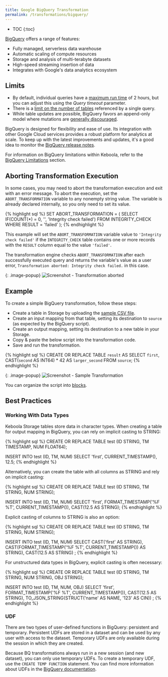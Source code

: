 ```yaml
---
title: Google BigQuery Transformation
permalink: /transformations/bigquery/
---
```


* TOC
{:toc}

[BigQuery](https://cloud.google.com/bigquery) offers a range of features:

- Fully managed, serverless data warehouse
- Automatic scaling of compute resources
- Storage and analysis of multi-terabyte datasets
- High-speed streaming insertion of data
- Integrates with Google's data analytics ecosystem

## Limits
- By default, individual queries have a [maximum run time](https://cloud.google.com/bigquery/quotas#query_jobs) of 2 hours, but you can adjust this using the *Query timeout* parameter.
- There is a [limit on the number of tables](https://cloud.google.com/bigquery/quotas#tables) referenced by a single query.
- While table updates are possible, BigQuery favors an append-only model where mutations are [generally discouraged](https://cloud.google.com/bigquery/docs/best-practices-costs#avoid_using_dml).

BigQuery is designed for flexibility and ease of use. Its integration with other Google Cloud services provides a robust platform for analytics at scale. To keep up with the latest improvements and updates, it's a good idea to monitor the [BigQuery release notes](https://cloud.google.com/bigquery/docs/release-notes).

For information on BigQuery limitations within Keboola, refer to the [BigQuery Limitations](/storage/byodb/#bigquery-limitations) section.

## Aborting Transformation Execution
In some cases, you may need to abort the transformation execution and exit with an error message. 
To abort the execution, set the `ABORT_TRANSFORMATION` variable to any nonempty string value. The variable is already declared internally, so you only need to set its value.

{% highlight sql %}
SET ABORT_TRANSFORMATION = (
    SELECT IF(COUNT(*) = 0, '', 'Integrity check failed')
    FROM INTEGRITY_CHECK
    WHERE RESULT = 'failed'
);
{% endhighlight %}

This example will set the `ABORT_TRANSFORMATION` variable value to `'Integrity check failed'` if the `INTEGRITY_CHECK` table
contains one or more records with the `RESULT` column equal to the value `'failed'`.

The transformation engine checks `ABORT_TRANSFORMATION` after each successfully executed query and returns the variable's value
as a user error, `Transformation aborted: Integrity check failed.` in this case.

{: .image-popup}
![Screenshot - Transformation aborted](/transformations/bigquery/abort.png)

## Example
To create a simple BigQuery transformation, follow these steps:

- Create a table in Storage by uploading the [sample CSV file](/transformations/source.csv).
- Create an input mapping from that table, setting its destination to `source` (as expected by the BigQuery script).
- Create an output mapping, setting its destination to a new table in your Storage.
- Copy & paste the below script into the transformation code.
- Save and run the transformation.

{% highlight sql %}
CREATE OR REPLACE TABLE `result` AS
SELECT `first`, CAST(`second` AS INT64) * 42 AS `larger_second`
FROM `source`;
{% endhighlight %}

{: .image-popup}
![Screenshot - Sample Transformation](/transformations/bigquery/sample-transformation.png)

You can organize the script into [blocks](/transformations/#writing-scripts).

## Best Practices

### Working With Data Types
Keboola Storage tables store data in character types. When creating a table for output mapping in BigQuery, you can rely on implicit casting to STRING:

{% highlight sql %}
CREATE OR REPLACE TABLE test (ID STRING, TM TIMESTAMP, NUM FLOAT64);

INSERT INTO test (ID, TM, NUM)
SELECT 'first', CURRENT_TIMESTAMP(), 12.5;
{% endhighlight %}

Alternatively, you can create the table with all columns as STRING and rely on implicit casting:

{% highlight sql %}
CREATE OR REPLACE TABLE test (ID STRING, TM STRING, NUM STRING);

INSERT INTO test (ID, TM, NUM)
SELECT 'first', FORMAT_TIMESTAMP('%F %T', CURRENT_TIMESTAMP()), CAST(12.5 AS STRING);
{% endhighlight %}

Explicit casting of columns to STRING is also an option:

{% highlight sql %}
CREATE OR REPLACE TABLE test (ID STRING, TM STRING, NUM STRING);

INSERT INTO test (ID, TM, NUM)
SELECT
    CAST('first' AS STRING),
    CAST(FORMAT_TIMESTAMP('%F %T', CURRENT_TIMESTAMP()) AS STRING),
    CAST(12.5 AS STRING)
;
{% endhighlight %}

For unstructured data types in BigQuery, explicit casting is often necessary:

{% highlight sql %}
CREATE OR REPLACE TABLE test (ID STRING, TM STRING, NUM STRING, OBJ STRING);

INSERT INTO test (ID, TM, NUM, OBJ)
SELECT
    'first',
    FORMAT_TIMESTAMP('%F %T', CURRENT_TIMESTAMP()),
    CAST(12.5 AS STRING),
    TO_JSON_STRING(STRUCT('name' AS NAME, '123' AS CIN))
;
{% endhighlight %}

### UDF

There are two types of user-defined functions in BigQuery: persistent and temporary. Persistent UDFs are stored in a dataset and can be used by any user with access to the dataset. Temporary UDFs are only available during the session in which they are created.

Because BQ transformations always run in a new session (and new dataset), you can only use temporary UDFs. To create a temporary UDF, use the `CREATE TEMP FUNCTION` statement. You can find more information about UDFs in the [BigQuery documentation](https://cloud.google.com/bigquery/docs/reference/standard-sql/user-defined-functions).
